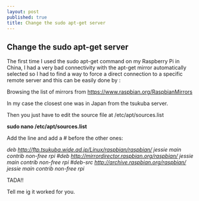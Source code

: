 ```yaml
---
layout: post
published: true
title: Change the sudo apt-get server
---
```

## Change the sudo apt-get server

The first time I used the sudo apt-get command on my Raspberry Pi in China, I had a very bad connectivity with the apt-get mirror automatically selected so I had to find a way to force a direct connection to a specific remote server and this can be easily done by :  

Browsing the list of mirrors from https://www.raspbian.org/RaspbianMirrors  

In my case the closest one was in Japan from the tsukuba server. 

Then you just have to edit the source file at /etc/apt/sources.list  

**sudo nano /etc/apt/sources.list**

Add the line and add a # before the other ones:

_deb http://ftp.tsukuba.wide.ad.jp/Linux/raspbian/raspbian/ jessie main contrib non-free rpi
#deb http://mirrordirector.raspbian.org/raspbian/ jessie main contrib non-free rpi
#deb-src http://archive.raspbian.org/raspbian/ jessie main contrib non-free rpi_

TADA!!  

Tell me ig it worked for you.  
